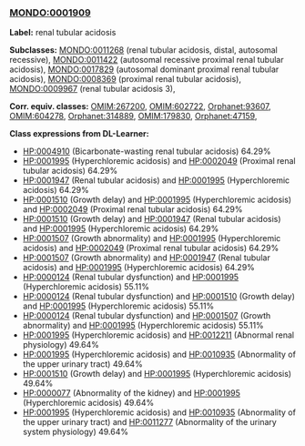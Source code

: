 
### [MONDO:0001909](http://purl.obolibrary.org/obo/MONDO_0001909)
**Label:** renal tubular acidosis

**Subclasses:** [MONDO:0011268](http://purl.obolibrary.org/obo/MONDO_0011268) (renal tubular acidosis, distal, autosomal recessive), [MONDO:0011422](http://purl.obolibrary.org/obo/MONDO_0011422) (autosomal recessive proximal renal tubular acidosis), [MONDO:0017829](http://purl.obolibrary.org/obo/MONDO_0017829) (autosomal dominant proximal renal tubular acidosis), [MONDO:0008369](http://purl.obolibrary.org/obo/MONDO_0008369) (proximal renal tubular acidosis), [MONDO:0009967](http://purl.obolibrary.org/obo/MONDO_0009967) (renal tubular acidosis 3), 

**Corr. equiv. classes:** [OMIM:267200](http://purl.obolibrary.org/obo/OMIM_267200), [OMIM:602722](http://purl.obolibrary.org/obo/OMIM_602722), [Orphanet:93607](http://www.orpha.net/ORDO/Orphanet_93607), [OMIM:604278](http://purl.obolibrary.org/obo/OMIM_604278), [Orphanet:314889](http://www.orpha.net/ORDO/Orphanet_314889), [OMIM:179830](http://purl.obolibrary.org/obo/OMIM_179830), [Orphanet:47159](http://www.orpha.net/ORDO/Orphanet_47159), 

**Class expressions from DL-Learner:**

- [HP:0004910](http://purl.obolibrary.org/obo/HP_0004910) (Bicarbonate-wasting renal tubular acidosis) 64.29%
- [HP:0001995](http://purl.obolibrary.org/obo/HP_0001995) (Hyperchloremic acidosis) and [HP:0002049](http://purl.obolibrary.org/obo/HP_0002049) (Proximal renal tubular acidosis) 64.29%
- [HP:0001947](http://purl.obolibrary.org/obo/HP_0001947) (Renal tubular acidosis) and [HP:0001995](http://purl.obolibrary.org/obo/HP_0001995) (Hyperchloremic acidosis) 64.29%
- [HP:0001510](http://purl.obolibrary.org/obo/HP_0001510) (Growth delay) and [HP:0001995](http://purl.obolibrary.org/obo/HP_0001995) (Hyperchloremic acidosis) and [HP:0002049](http://purl.obolibrary.org/obo/HP_0002049) (Proximal renal tubular acidosis) 64.29%
- [HP:0001510](http://purl.obolibrary.org/obo/HP_0001510) (Growth delay) and [HP:0001947](http://purl.obolibrary.org/obo/HP_0001947) (Renal tubular acidosis) and [HP:0001995](http://purl.obolibrary.org/obo/HP_0001995) (Hyperchloremic acidosis) 64.29%
- [HP:0001507](http://purl.obolibrary.org/obo/HP_0001507) (Growth abnormality) and [HP:0001995](http://purl.obolibrary.org/obo/HP_0001995) (Hyperchloremic acidosis) and [HP:0002049](http://purl.obolibrary.org/obo/HP_0002049) (Proximal renal tubular acidosis) 64.29%
- [HP:0001507](http://purl.obolibrary.org/obo/HP_0001507) (Growth abnormality) and [HP:0001947](http://purl.obolibrary.org/obo/HP_0001947) (Renal tubular acidosis) and [HP:0001995](http://purl.obolibrary.org/obo/HP_0001995) (Hyperchloremic acidosis) 64.29%
- [HP:0000124](http://purl.obolibrary.org/obo/HP_0000124) (Renal tubular dysfunction) and [HP:0001995](http://purl.obolibrary.org/obo/HP_0001995) (Hyperchloremic acidosis) 55.11%
- [HP:0000124](http://purl.obolibrary.org/obo/HP_0000124) (Renal tubular dysfunction) and [HP:0001510](http://purl.obolibrary.org/obo/HP_0001510) (Growth delay) and [HP:0001995](http://purl.obolibrary.org/obo/HP_0001995) (Hyperchloremic acidosis) 55.11%
- [HP:0000124](http://purl.obolibrary.org/obo/HP_0000124) (Renal tubular dysfunction) and [HP:0001507](http://purl.obolibrary.org/obo/HP_0001507) (Growth abnormality) and [HP:0001995](http://purl.obolibrary.org/obo/HP_0001995) (Hyperchloremic acidosis) 55.11%
- [HP:0001995](http://purl.obolibrary.org/obo/HP_0001995) (Hyperchloremic acidosis) and [HP:0012211](http://purl.obolibrary.org/obo/HP_0012211) (Abnormal renal physiology) 49.64%
- [HP:0001995](http://purl.obolibrary.org/obo/HP_0001995) (Hyperchloremic acidosis) and [HP:0010935](http://purl.obolibrary.org/obo/HP_0010935) (Abnormality of the upper urinary tract) 49.64%
- [HP:0001510](http://purl.obolibrary.org/obo/HP_0001510) (Growth delay) and [HP:0001995](http://purl.obolibrary.org/obo/HP_0001995) (Hyperchloremic acidosis) 49.64%
- [HP:0000077](http://purl.obolibrary.org/obo/HP_0000077) (Abnormality of the kidney) and [HP:0001995](http://purl.obolibrary.org/obo/HP_0001995) (Hyperchloremic acidosis) 49.64%
- [HP:0001995](http://purl.obolibrary.org/obo/HP_0001995) (Hyperchloremic acidosis) and [HP:0010935](http://purl.obolibrary.org/obo/HP_0010935) (Abnormality of the upper urinary tract) and [HP:0011277](http://purl.obolibrary.org/obo/HP_0011277) (Abnormality of the urinary system physiology) 49.64%


